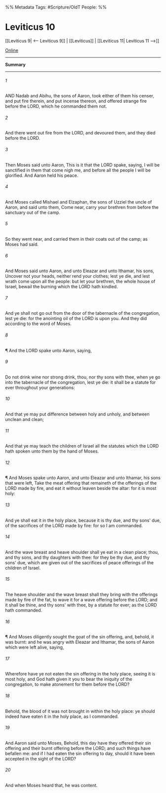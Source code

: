 

%% Metadata
Tags: #Scripture/OldT
People: 
%%
# Leviticus 10
[[Leviticus 9| <-- Leviticus 9]] | [[Leviticus]] | [[Leviticus 11| Leviticus 11 -->]]

[Online](https://churchofjesuschrist.org/study/scriptures/ot/lev/10?lang=eng)

---
__Summary__



---

###### 1
AND Nadab and Abihu, the sons of Aaron, took either of them his censer, and put fire therein, and put incense thereon, and offered strange fire before the LORD, which he commanded them not.
###### 2
And there went out fire from the LORD, and devoured them, and they died before the LORD.
###### 3
Then Moses said unto Aaron, This is it that the LORD spake, saying, I will be sanctified in them that come nigh me, and before all the people I will be glorified.  And Aaron held his peace.
###### 4
And Moses called Mishael and Elzaphan, the sons of Uzziel the uncle of Aaron, and said unto them, Come near, carry your brethren from before the sanctuary out of the camp.
###### 5
So they went near, and carried them in their coats out of the camp; as Moses had said.
###### 6
And Moses said unto Aaron, and unto Eleazar and unto Ithamar, his sons, Uncover not your heads, neither rend your clothes; lest ye die, and lest wrath come upon all the people: but let your brethren, the whole house of Israel, bewail the burning which the LORD hath kindled.
###### 7
And ye shall not go out from the door of the tabernacle of the congregation, lest ye die: for the anointing oil of the LORD is upon you.  And they did according to the word of Moses.
###### 8
¶ And the LORD spake unto Aaron, saying,
###### 9
Do not drink wine nor strong drink, thou, nor thy sons with thee, when ye go into the tabernacle of the congregation, lest ye die: it shall be a statute for ever throughout your generations:
###### 10
And that ye may put difference between holy and unholy, and between unclean and clean;
###### 11
And that ye may teach the children of Israel all the statutes which the LORD hath spoken unto them by the hand of Moses.
###### 12
¶ And Moses spake unto Aaron, and unto Eleazar and unto Ithamar, his sons that were left, Take the meat offering that remaineth of the offerings of the LORD made by fire, and eat it without leaven beside the altar: for it is most holy:
###### 13
And ye shall eat it in the holy place, because it is thy due, and thy sons' due, of the sacrifices of the LORD made by fire: for so I am commanded.
###### 14
And the wave breast and heave shoulder shall ye eat in a clean place; thou, and thy sons, and thy daughters with thee: for they be thy due, and thy sons' due, which are given out of the sacrifices of peace offerings of the children of Israel.
###### 15
The heave shoulder and the wave breast shall they bring with the offerings made by fire of the fat, to wave it for a wave offering before the LORD; and it shall be thine, and thy sons' with thee, by a statute for ever; as the LORD hath commanded.
###### 16
¶ And Moses diligently sought the goat of the sin offering, and, behold, it was burnt: and he was angry with Eleazar and Ithamar, the sons of Aaron which were left alive, saying,
###### 17
Wherefore have ye not eaten the sin offering in the holy place, seeing it is most holy, and God hath given it you to bear the iniquity of the congregation, to make atonement for them before the LORD?
###### 18
Behold, the blood of it was not brought in within the holy place: ye should indeed have eaten it in the holy place, as I commanded.
###### 19
And Aaron said unto Moses, Behold, this day have they offered their sin offering and their burnt offering before the LORD; and such things have befallen me: and if I had eaten the sin offering to day, should it have been accepted in the sight of the LORD?
###### 20
And when Moses heard that, he was content.



